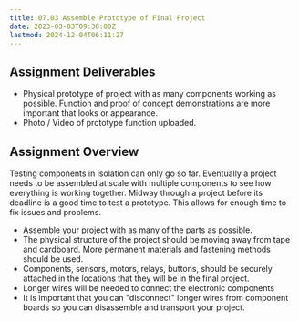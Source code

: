 ```yaml
---
title: 07.03 Assemble Prototype of Final Project
date: 2023-03-03T09:30:00Z
lastmod: 2024-12-04T06:11:27
---
```


## Assignment Deliverables

- Physical prototype of project with as many components working as possible. Function and proof of concept demonstrations are more important that looks or appearance.
- Photo / Video of prototype function uploaded.

## Assignment Overview

Testing components in isolation can only go so far. Eventually a project needs to be assembled at scale with multiple components to see how everything is working together. Midway through a project before its deadline is a good time to test a prototype. This allows for enough time to fix issues and problems.

- Assemble your project with as many of the parts as possible.
- The physical structure of the project should be moving away from tape and cardboard. More permanent materials and fastening methods should be used.
- Components, sensors, motors, relays, buttons, should be securely attached in the locations that they will be in the final project.
- Longer wires will be needed to connect the electronic components
- It is important that you can "disconnect" longer wires from component boards so you can disassemble and transport your project.
